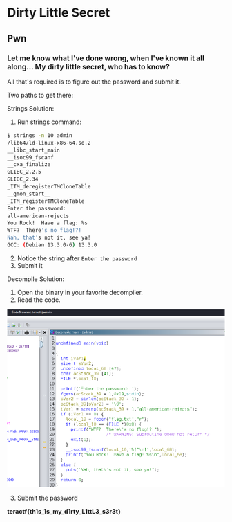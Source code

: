 # Dirty Little Secret

## Pwn

### Let me know what I've done wrong, when I've known it all along...  My dirty little secret, who has to know?

All that's required is to figure out the password and submit it.

Two paths to get there:

Strings Solution:

1. Run strings command:

```sh
$ strings -n 10 admin                      
/lib64/ld-linux-x86-64.so.2
__libc_start_main
__isoc99_fscanf
__cxa_finalize
GLIBC_2.2.5
GLIBC_2.34
_ITM_deregisterTMCloneTable
__gmon_start__
_ITM_registerTMCloneTable
Enter the password: 
all-american-rejects
You Rock!  Have a flag: %s
WTF?  There's no flag!?!
Nah, that's not it, see ya!
GCC: (Debian 13.3.0-6) 13.3.0
```
2. Notice the string after `Enter the password`
3. Submit it

Decompile Solution:

1. Open the binary in your favorite decompiler.
2. Read the code.

![ghidra](./ghidra.png)

3. Submit the password

**teractf{th1s_1s_my_d1rty_L1ttL3_s3r3t}**
